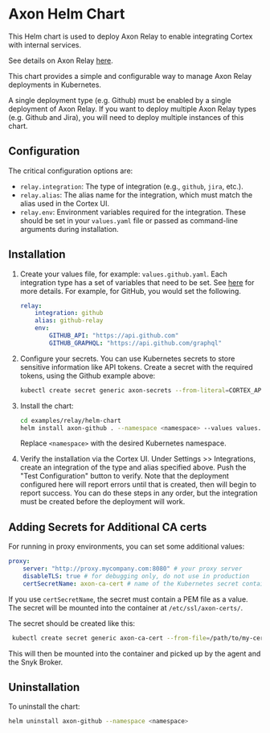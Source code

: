 # Axon Helm Chart

This Helm chart is used to deploy Axon Relay to enable integrating Cortex with internal services.

See details on Axon Relay [here](../../../README.relay.md).

This chart provides a simple and configurable way to manage Axon Relay deployments in Kubernetes.

A single deployment type (e.g. Github) must be enabled by a single deployment of Axon Relay. If you want to deploy multiple Axon Relay types (e.g. Github and Jira), you will need to deploy multiple instances of this chart.

## Configuration

The critical configuration options are:

- `relay.integration`: The type of integration (e.g., `github`, `jira`, etc.).
- `relay.alias`: The alias name for the integration, which must match the alias used in the Cortex UI.
- `relay.env`: Environment variables required for the integration. These should be set in your `values.yaml` file or passed as command-line arguments during installation.


## Installation

1. Create your values file, for example: `values.github.yaml`. Each integration type has a set of variables that need to be set. See [here](../../../README.relay.md#environment-variables-summary) for more details. For example, for GitHub, you would set the following.  
    ```yaml
    relay:
        integration: github
        alias: github-relay
        env:
            GITHUB_API: "https://api.github.com"
            GITHUB_GRAPHQL: "https://api.github.com/graphql"
    ```

2. Configure your secrets. You can use Kubernetes secrets to store sensitive information like API tokens. Create a secret with the required tokens, using the Github example above:
    ```bash
    kubectl create secret generic axon-secrets --from-literal=CORTEX_API_TOKEN=<your_cortex_token> --from-literal=GITHUB_TOKEN=<your_github_token>
    ```

3. Install the chart:
    ```bash
    cd examples/relay/helm-chart
    helm install axon-github . --namespace <namespace> --values values.github.yaml
    ```

    Replace `<namespace>` with the desired Kubernetes namespace.

4. Verify the installation via the Cortex UI. Under Settings >> Integrations, create an integration of the type and alias specified above.  Push the "Test Configuration" button to verify. Note that the deployment configured here will report errors until that is created, then will begin to report success.  You can do these steps in any order, but the integration must be created before the deployment will work.

## Adding Secrets for Additional CA certs

For running in proxy environments, you can set some additional values:

```yaml
proxy:
    server: "http://proxy.mycompany.com:8080" # your proxy server
    disableTLS: true # for debugging only, do not use in production
    certSecretName: axon-ca-cert # name of the Kubernetes secret containing the CA cert files
```

If you use `certSecretName`, the secret must contain a PEM file as a value. The secret will be mounted into the container at `/etc/ssl/axon-certs/`.

The secret should be created like this:

```bash
 kubectl create secret generic axon-ca-cert --from-file=/path/to/my-cert.pem
```

This will then be mounted into the container and picked up by the agent and the Snyk Broker.


## Uninstallation

To uninstall the chart:
```bash
helm uninstall axon-github --namespace <namespace>
```